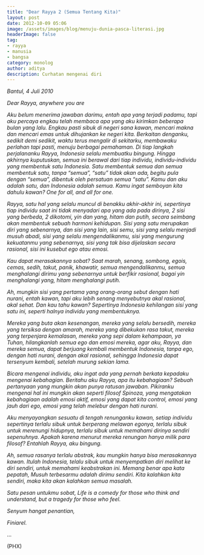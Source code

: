 ```yaml
---
title: "Dear Rayya 2 (Semua Tentang Kita)"
layout: post
date: 2012-10-09 05:06
image: /assets/images/blog/menuju-dunia-pasca-literasi.jpg
headerImage: false
tag:
- rayya
- manusia
- bangsa
category: monolog
author: aditya 
description: Curhatan mengenai diri
---
```


_Bantul, 4 Juli 2010_

_Dear Rayya, anywhere you are_

_Aku belum menerima jawaban darimu, entah apa yang terjadi padamu, tapi aku percaya engkau telah membaca apa yang aku kirimkan beberapa bulan yang lalu. Engkau pasti sibuk di negeri sana kawan, mencari makna dan mencari emas untuk dihujankan ke negeri kita. Berkaitan denganku, sedikit demi sedikit, waktu terus mengalir di sekitarku, membawaku perlahan tapi pasti, menuju berbagai pemahaman. Di tiap langkah perjalananku Rayya, Indonesia selalu membuatku bingung. Hingga akhirnya kuputuskan, semua ini berawal dari tiap individu, individu-individu yang membentuk satu Indonesia. Satu membentuk semua dan semua membentuk satu, tanpa “semua”, “satu” tidak akan ada, begitu pula dengan “semua”, dibentuk oleh persatuan semua “satu”. Kamu dan aku adalah satu, dan Indonesia adalah semua. Kamu ingat semboyan kita dahulu kawan? One for all, and all for one._

_Rayya, satu hal yang selalu muncul di benakku akhir-akhir ini, sepertinya tiap individu saat ini tidak menyadari apa yang ada pada dirinya, 2 sisi yang berbeda, 2 dikotomi, yin dan yang, hitam dan putih, secara seimbang akan membentuk sebuah harmoni kehidupan. Sisi yang satu merupakan diri yang sebenarnya, dan sisi yang lain, sisi semu, sisi yang selalu menjadi musuh abadi, sisi yang selalu mengendalikanmu, sisi yang mengurung kekuatanmu yang sebenarnya, sisi yang tak bisa dijelaskan secara rasional, sisi ini kusebut ego atau emosi._

_Kau dapat merasakannya sobat? Saat marah, senang, sombong, egois, cemas, sedih, takut, panik, khawatir, semua mengendalikanmu, semua menghalangi dirimu yang sebenarnya untuk berfikir rasional, bagai yin menghalangi yang, hitam menghalangi putih._

_Ah, mungkin sisi yang pertama yang orang-orang sebut dengan hati nurani, entah kawan, tapi aku lebih senang menyebutnya akal rasional, akal sehat. Dan kau tahu kawan? Sepertinya Indonesia kehilangan sisi yang satu ini, seperti halnya individu yang membentuknya._

_Mereka yang buta akan kesenangan, mereka yang selalu bersedih, mereka yang tersiksa dengan amarah, mereka yang dibekukan rasa takut, mereka yang terpenjara kemalasan, mereka yang sepi dalam kehampaan, ya Tuhan, hilangkanlah semua ego dan emosi mereka, agar aku, Rayya, dan mereka semua, dapat berjuang kembali membentuk Indonesia, tanpa ego, dengan hati nurani, dengan akal rasional, sehingga Indonesia dapat tersenyum kembali, setelah murung sekian lama._

_Bicara mengenai individu, aku ingat ada yang pernah berkata kepadaku mengenai kebahagian. Beritahu aku Rayya, apa itu kebahagiaan? Sebuah pertanyaan yang mungkin akan punya ratusan jawaban. Pikiranku mengenai hal ini mungkin akan seperti  filosof Spinoza, yang mengatakan kebahagiaan adalah emosi aktif, emosi yang dapat kita control, emosi yang jauh dari ego, emosi yang telah melebur dengan hati nurani._

_Aku menyayangkan sesuatu di tengah renunganku kawan, setiap individu sepertinya terlalu sibuk untuk berperang melawan egonya, terlalu sibuk untuk merenungi hidupnya, terlalu sibuk untuk memahami dirinya sendiri sepenuhnya. Apakah karena menurut mereka renungan hanya milik para filosof? Entahlah Rayya, aku bingung._

_Ah, semua rasanya terlalu abstrak, kau mungkin hanya bisa merasakannya kawan. Itulah Indonesia, telalu sibuk untuk menyempatkan diri melihat ke diri sendiri, untuk memahami keabstrakan ini. Memang benar apa kata pepatah, Musuh terbesarmu adalah dirimu sendiri. Kita kalahkan kita sendiri, maka kita akan kalahkan semua masalah._

_Satu pesan untukmu sobat, Life is a comedy for those who think and understand, but a tragedy for those who feel._

_Senyum hangat penantian,_

_Finiarel._

...

(PHX)